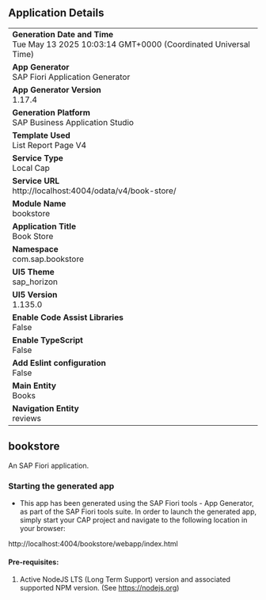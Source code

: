 ## Application Details
|               |
| ------------- |
|**Generation Date and Time**<br>Tue May 13 2025 10:03:14 GMT+0000 (Coordinated Universal Time)|
|**App Generator**<br>SAP Fiori Application Generator|
|**App Generator Version**<br>1.17.4|
|**Generation Platform**<br>SAP Business Application Studio|
|**Template Used**<br>List Report Page V4|
|**Service Type**<br>Local Cap|
|**Service URL**<br>http://localhost:4004/odata/v4/book-store/|
|**Module Name**<br>bookstore|
|**Application Title**<br>  Book Store|
|**Namespace**<br>com.sap.bookstore|
|**UI5 Theme**<br>sap_horizon|
|**UI5 Version**<br>1.135.0|
|**Enable Code Assist Libraries**<br>False|
|**Enable TypeScript**<br>False|
|**Add Eslint configuration**<br>False|
|**Main Entity**<br>Books|
|**Navigation Entity**<br>reviews|

## bookstore

An SAP Fiori application.

### Starting the generated app

-   This app has been generated using the SAP Fiori tools - App Generator, as part of the SAP Fiori tools suite.  In order to launch the generated app, simply start your CAP project and navigate to the following location in your browser:

http://localhost:4004/bookstore/webapp/index.html

#### Pre-requisites:

1. Active NodeJS LTS (Long Term Support) version and associated supported NPM version.  (See https://nodejs.org)


